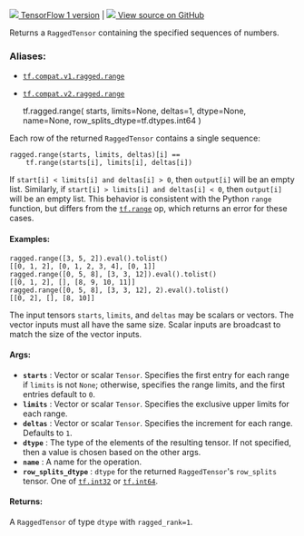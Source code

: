 [ ![](https://tensorflow.google.cn/images/tf_logo_32px.png) TensorFlow 1
version](/versions/r1.15/api_docs/python/tf/ragged/range) |  [
![](https://tensorflow.google.cn/images/GitHub-Mark-32px.png) View source on
GitHub
](https://github.com/tensorflow/tensorflow/blob/r2.0/tensorflow/python/ops/ragged/ragged_math_ops.py#L41-L110)  
  
  
Returns a `RaggedTensor` containing the specified sequences of numbers.

### Aliases:

  * [`tf.compat.v1.ragged.range`](/api_docs/python/tf/ragged/range)
  * [`tf.compat.v2.ragged.range`](/api_docs/python/tf/ragged/range)

    
    
    tf.ragged.range(
        starts,
        limits=None,
        deltas=1,
        dtype=None,
        name=None,
        row_splits_dtype=tf.dtypes.int64
    )
    

Each row of the returned `RaggedTensor` contains a single sequence:

    
    
    ragged.range(starts, limits, deltas)[i] ==
        tf.range(starts[i], limits[i], deltas[i])
    

If `start[i] < limits[i] and deltas[i] > 0`, then `output[i]` will be an empty
list. Similarly, if `start[i] > limits[i] and deltas[i] < 0`, then `output[i]`
will be an empty list. This behavior is consistent with the Python `range`
function, but differs from the
[`tf.range`](https://tensorflow.google.cn/api_docs/python/tf/range) op, which
returns an error for these cases.

#### Examples:

    
    
    ragged.range([3, 5, 2]).eval().tolist()
    [[0, 1, 2], [0, 1, 2, 3, 4], [0, 1]]
    ragged.range([0, 5, 8], [3, 3, 12]).eval().tolist()
    [[0, 1, 2], [], [8, 9, 10, 11]]
    ragged.range([0, 5, 8], [3, 3, 12], 2).eval().tolist()
    [[0, 2], [], [8, 10]]
    

The input tensors `starts`, `limits`, and `deltas` may be scalars or vectors.
The vector inputs must all have the same size. Scalar inputs are broadcast to
match the size of the vector inputs.

#### Args:

  * **`starts`** : Vector or scalar `Tensor`. Specifies the first entry for each range if `limits` is not `None`; otherwise, specifies the range limits, and the first entries default to `0`.
  * **`limits`** : Vector or scalar `Tensor`. Specifies the exclusive upper limits for each range.
  * **`deltas`** : Vector or scalar `Tensor`. Specifies the increment for each range. Defaults to `1`.
  * **`dtype`** : The type of the elements of the resulting tensor. If not specified, then a value is chosen based on the other args.
  * **`name`** : A name for the operation.
  * **`row_splits_dtype`** : `dtype` for the returned `RaggedTensor`'s `row_splits` tensor. One of [`tf.int32`](https://tensorflow.google.cn/api_docs/python/tf#int32) or [`tf.int64`](https://tensorflow.google.cn/api_docs/python/tf#int64).

#### Returns:

A `RaggedTensor` of type `dtype` with `ragged_rank=1`.

